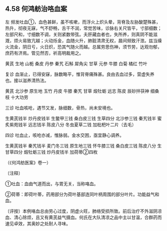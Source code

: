 ## 4.58 何鸿舫治咯血案

左 频发吐血①，血色甚鲜，虽不咳嗽，而浮火上炽头晕，背脊及左胁酸楚殊甚，热升，彻夜无寐，气不舒畅，舌干不润，常觉苦味，诊脉右关尺皆平，寸部细数；左部尺和，寸细数不调，关则紧数带弦。夫肝藏血者也，失所养，则真阴不能滋溉，烦火易致亢越；火动烁金，血随火升，肺脏清肃无权，晨间频致汗泄。兹当燥火流金，阴日亏，火日炽，恐其气随火而越。总属劳思伤神，须节劳，达观勿郁，庶药有济焉。管见然否，祈高明裁用之。

黄芪 生地 山栀 桑皮 丹参 秦艽 石斛 犀角尖 甘草 元参 牛膝 白菊 橘红 竹叶

复诊 血渐止，已得安寐，脉数略平，惟背脊痛殊甚。良由去血过多，营虚失养也。接以滋养清热法。

黄芪 北沙参 原生地 玉竹 丹皮 牛膝 秦艽 甘草 煅牡蛎 远志 陈皮 辰砂拌茯神 细桑枝 十大功劳

三诊 吐血咳呛，遇节又发，脉细数，骨热，尚未安境也。

生黄芪钱半 炒丹皮钱半 生鳖甲三钱 桑白皮三钱 生草四分 北沙参三钱 秦艽钱半 蜜炙紫苑钱半 远志钱半 陈皮八分 冬虫夏草二钱 加枇杷叶二片（去毛）

四诊 吐血止，咳呛亦减，惟脉弱。金水交困，亟宜静心调养。

生黄芪钱半 秦艽钱半 麦门冬三钱 原生地三钱 怀牛膝三钱 桑白皮三钱 陈皮八分 生甘草四分 煅牡蛎三钱 炒丹皮钱半 加荷蒂②四枚

（《何鸿舫医案》卷一）

〔注释〕

①吐血：血由气道而出，与胃无关，当称咯血。

②荷蒂：即荷叶蒂，药用部分为荷叶基部连同叶柄周围的部分叶片。功能益气和血。

〔评按〕本例咯血总由劳心过度，阴虚火旺，肺络受损所致。前后治疗不外滋阴凉血、清心除烦，且又有黄芪益气摄血。何氏在大队清凉之品中主以甘温，合群药而速见卓效，其奥妙之处耐人寻味。
